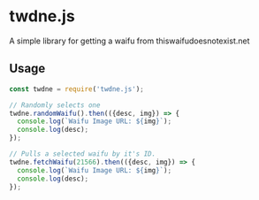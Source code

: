 # twdne.js

A simple library for getting a waifu from thiswaifudoesnotexist.net

## Usage

```js
const twdne = require('twdne.js');

// Randomly selects one
twdne.randomWaifu().then(({desc, img}) => {
  console.log(`Waifu Image URL: ${img}`);
  console.log(desc);
});

// Pulls a selected waifu by it's ID.
twdne.fetchWaifu(21566).then(({desc, img}) => {
  console.log(`Waifu Image URL: ${img}`);
  console.log(desc);
});
```
